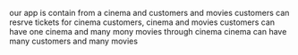 our app is contain from a cinema and customers and movies
customers can resrve tickets for cinema 
customers, cinema and movies 
customers can have one cinema and many mony movies through cinema 
cinema can have many customers and many movies 
